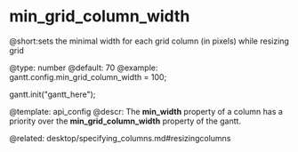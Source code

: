 min_grid_column_width
=============
@short:sets the minimal width for each grid column (in pixels) while resizing grid
	

@type: number
@default: 70
@example:
gantt.config.min_grid_column_width = 100;

gantt.init("gantt_here");

@template:	api_config
@descr:
The **min_width** property of a column has a priority over the **min_grid_column_width** property of the gantt.

@related:
	desktop/specifying_columns.md#resizingcolumns


